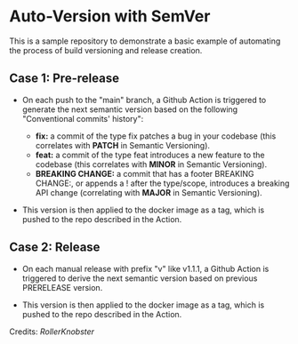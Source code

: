# Auto-Version with SemVer

This is a sample repository to demonstrate a basic example of automating the process
of build versioning and release creation.

## Case 1: Pre-release
- On each push to the "main" branch, a Github Action is triggered to generate the next
semantic version based on the following "Conventional commits' history":
    - **fix:** a commit of the type fix patches a bug in your codebase (this correlates with **PATCH** in Semantic Versioning).
    - **feat:** a commit of the type feat introduces a new feature to the codebase (this correlates with **MINOR** in Semantic Versioning).
    - **BREAKING CHANGE:** a commit that has a footer BREAKING CHANGE:, or appends a ! after the type/scope, introduces a breaking API change (correlating with **MAJOR** in Semantic Versioning). 

- This version is then applied to the docker image as a tag, which is pushed to the repo
described in the Action.

## Case 2: Release
- On each manual release with prefix "v"  like v1.1.1, a Github Action is triggered to derive the next
semantic version based on previous PRERELEASE version.

- This version is then applied to the docker image as a tag, which is pushed to the repo
described in the Action.


Credits: *RollerKnobster*
